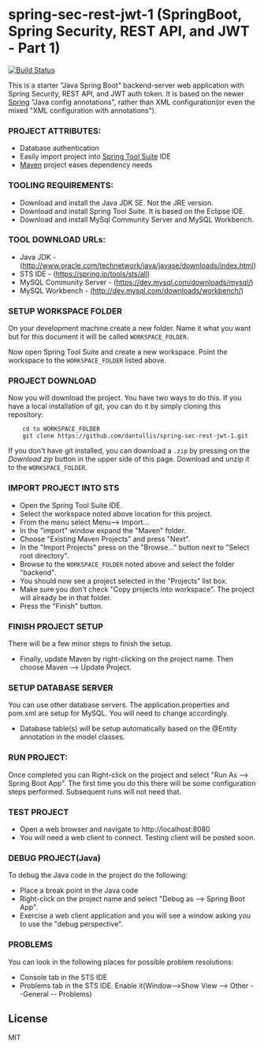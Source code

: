 # spring-sec-rest-jwt-1 (SpringBoot, Spring Security, REST API, and JWT - Part 1)

[![Build Status](https://travis-ci.org/dantullis/spring-sec-rest-jwt-1.svg?branch=master)](https://travis-ci.org/dantullis/spring-sec-rest-jwt-1)

This is a starter "Java Spring Boot" backend-server web application with Spring Security, REST API, and JWT auth token. It is based on the newer [Spring][httpSpring.io] "Java config annotations", rather than XML configuration(or even the mixed "XML configuration with annotations"). 

### PROJECT ATTRIBUTES:
- Database authentication
- Easily import project into [Spring Tool Suite][httpSpringToolSuite] IDE
- [Maven][httpMavenRepo] project eases dependency needs

### TOOLING REQUIREMENTS:
- Download and install the Java JDK SE. Not the JRE version.
- Download and install Spring Tool Suite. It is based on the Eclipse IDE.
- Download and install MySql Community Server and MySQL Workbench.

### TOOL DOWNLOAD URLs:
- Java JDK - (http://www.oracle.com/technetwork/java/javase/downloads/index.html)
- STS IDE - (https://spring.io/tools/sts/all)
- MySQL Community Server - (https://dev.mysql.com/downloads/mysql/)
- MySQL Workbench - (http://dev.mysql.com/downloads/workbench/)

### SETUP WORKSPACE FOLDER
On your development machine create a new folder. Name it what you want but for this document it will be called `WORKSPACE_FOLDER`.

Now open Spring Tool Suite and create a new workspace. Point the workspace to the `WORKSPACE_FOLDER` listed above.

### PROJECT DOWNLOAD
Now you will download the project. You have two ways to do this. If you have a local installation of git, you can do it by simply cloning this repository:

```
    cd to WORKSPACE_FOLDER
    git clone https://github.com/dantullis/spring-sec-rest-jwt-1.git
```

If you don't have git installed, you can download a `.zip` by pressing on the *Download zip* button in the upper side of this page. Download and unzip it to the `WORKSPACE_FOLDER`.

### IMPORT PROJECT INTO STS
- Open the Spring Tool Suite IDE.
- Select the workspace noted above location for this project.
- From the menu select Menu--> Import...
- In the "import" window expand the "Maven" folder.
- Choose "Existing Maven Projects" and press "Next".
- In the "Import Projects" press on the "Browse..." button next to "Select root directory".
- Browse to the `WORKSPACE_FOLDER` noted above and select the folder "backend".
- You should now see a project selected in the "Projects" list box.
- Make sure you don't check "Copy projects into workspace". The project will already be in that folder.
- Press the "Finish" button.

### FINISH PROJECT SETUP
There will be a few minor steps to finish the setup.
 - Finally, update Maven by right-clicking on the project name. Then choose Maven --> Update Project.

### SETUP DATABASE SERVER
You can use other database servers. The application.properties and pom.xml are setup for MySQL. You will need to change accordingly.
 - Database table(s) will be setup automatically based on the @Entity annotation in the model classes.
 
### RUN PROJECT:
Once completed you can Right-click on the project and select "Run As --> Spring Boot App". 
The first time you do this there will be some configuration steps performed. Subsequent runs will not need that.

### TEST PROJECT
 - Open a web browser and navigate to http://localhost:8080
 - You will need a web client to connect. Testing client will be posted soon.

### DEBUG PROJECT(Java)
To debug the Java code in the project do the following:
 - Place a break point in the Java code 
 - Right-click on the project name and select "Debug as --> Spring Boot App".
 - Exercise a web client application and you will see a window asking you to use the "debug perspective".

### PROBLEMS
You can look in the following places for possible problem resolutions:
 - Console tab in the STS IDE
 - Problems tab in the STS IDE. Enable it(Window-->Show View --> Other --General -- Problems)

License
----

MIT

[//]: # (These are reference links used in the body of this note and get stripped out when the markdown processor does its job. There is no need to format nicely because it shouldn't be seen. Thanks SO - http://stackoverflow.com/questions/4823468/store-comments-in-markdown-syntax)

   [httpSpring.io]: <https://spring.io/>
   [httpSpringToolSuite]: <https://spring.io/tools>
   [httpMavenRepo]: <http://mvnrepository.com/>
   [httpSpring.io]: <https://spring.io/>
